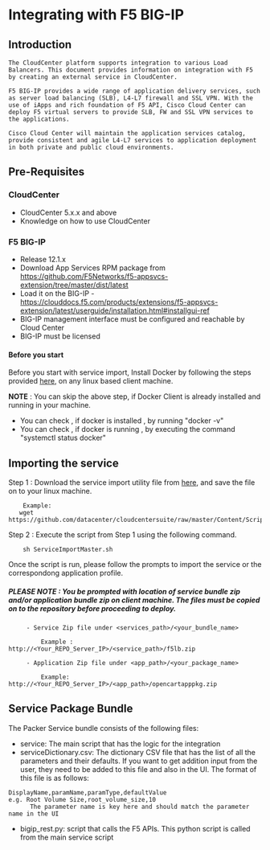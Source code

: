 # Integrating with F5 BIG-IP

## Introduction

    The CloudCenter platform supports integration to various Load Balancers. This document provides information on integration with F5 by creating an external service in CloudCenter.

    F5 BIG-IP provides a wide range of application delivery services, such as server load balancing (SLB), L4-L7 firewall and SSL VPN. With the use of iApps and rich foundation of F5 API, Cisco Cloud Center can deploy F5 virtual servers to provide SLB, FW and SSL VPN services to the applications.

    Cisco Cloud Center will maintain the application services catalog, provide consistent and agile L4-L7 services to application deployment in both private and public cloud environments.

## Pre-Requisites

### CloudCenter
- CloudCenter 5.x.x and above
- Knowledge on how to use CloudCenter

### F5 BIG-IP
- Release 12.1.x
- Download App Services RPM package from https://github.com/F5Networks/f5-appsvcs-extension/tree/master/dist/latest
- Load it on the BIG-IP - https://clouddocs.f5.com/products/extensions/f5-appsvcs-extension/latest/userguide/installation.html#installgui-ref
- BIG-IP management interface must be configured and reachable by Cloud Center
- BIG-IP must be licensed

#### Before you start
Before you start with service import, Install Docker by following the steps provided [here](https://wwwin-github.cisco.com/CloudCenterSuite/Content-Factory/raw/master/dockerimages/Steps%20for%20Installation%20of%20Docker%20CE%20on%20CentOS7_V2.docx), on any linux based client machine.

**NOTE** : You can skip the above step, if Docker Client is already installed and running in your machine. 
- You can check , if docker is installed , by running "docker -v"
- You can check , if docker is running , by executing the command "systemctl status docker"

## Importing the service

Step 1 : Download the service import utility file  from [here](https://raw.githubusercontent.com/datacenter/cloudcentersuite/master/Content/Scripts/ServiceImportMaster.sh), and save the file on to your linux machine.

	    Example: 
       wget https://github.com/datacenter/cloudcentersuite/raw/master/Content/Scripts/ServiceImportMaster.sh
				

Step 2 : Execute the script from Step 1 using the following command.

        sh ServiceImportMaster.sh

Once the script is run, please follow the prompts to import the service or the correspondong application profile.

##### PLEASE NOTE : You be prompted with location of service bundle zip and/or application bundle zip on client machine. The files must be copied on to the repository before proceeding to deploy.

         - Service Zip file under <services_path>/<your_bundle_name>
                    
             Example : http://<Your_REPO_Server_IP>/<service_path>/f5lb.zip 
    
         - Application Zip file under <app_path>/<your_package_name>
            
             Example: http://<Your_REPO_Server_IP>/<app_path>/opencartapppkg.zip

## Service Package Bundle


The Packer Service bundle consists of the following files:

- service: The main script that has the logic for the integration
- serviceDictionary.csv: The dictionary CSV file that has the list of all the parameters and their defaults. If you want to get addition input from the user, they need to be added to this file and also in the UI. The format of this file is as follows:
```
DisplayName,paramName,paramType,defaultValue
e.g. Root Volume Size,root_volume_size,10
      The parameter name is key here and should match the parameter name in the UI
```
- bigip_rest.py: script that calls the F5 APIs. This python script is called from the main service script